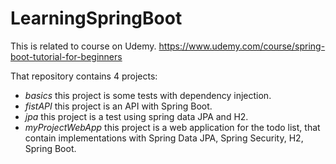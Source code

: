 # LearningSpringBoot

This is related to course on Udemy. https://www.udemy.com/course/spring-boot-tutorial-for-beginners

That repository contains 4 projects:
 - *basics* this project is some tests with dependency injection.
 - *fistAPI* this project is an API with Spring Boot.
 - *jpa* this project is a test using spring data JPA and H2.
 - *myProjectWebApp* this project is a web application for the todo list, that contain implementations with Spring Data JPA, Spring Security, H2, Spring Boot.
